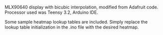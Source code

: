 MLX90640 display with bicubic interpolation, modified from Adafruit code. Processor used was Teensy 3.2, Arduino IDE.

Some sample heatmap lookup tables are included. Simply replace the lookup table initialization in the .ino file with the desired heatmap.
